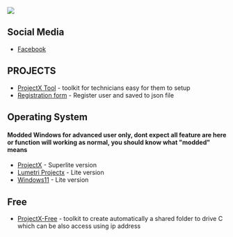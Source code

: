 ![](https://komarev.com/ghpvc/?username=unrealisticfaces)

## Social Media

- [ Facebook ](https://wwww.facebook.com/kthdavidx)
  
## PROJECTS

- [ProjectX Tool](https://www.buymeacoffee.com/unrealisticfaces/diskless-tools) - toolkit for technicians easy for them to setup 
- [Registration form](https://github.com/unrealisticfacess/GYM) - Register user and saved to json file

## Operating System

#### Modded Windows for advanced user only, dont expect all feature are here or function will working as normal, you should know what "modded" means

- [ProjectX](https://www.mediafire.com/file/8ovyviaasfhupoz/LUMETRI_PROJECT.rar/file) -  Superlite version
- [Lumetri Projectx](https://www.mediafire.com/file/8ovyviaasfhupoz/LUMETRI_PROJECT.rar/file) -  Lite version
- [Windows11](https://drive.google.com/file/d/1cWaIpfdtOt9tJUfHCWa9FehfmXcGMdED/view?usp=sharing) - Lite version

## Free
 - [ProjectX-Free](https://github.com/unrealisticfacess/ProjectX-Free) - toolkit to create automatically a shared folder to drive C which can be also access using ip address
